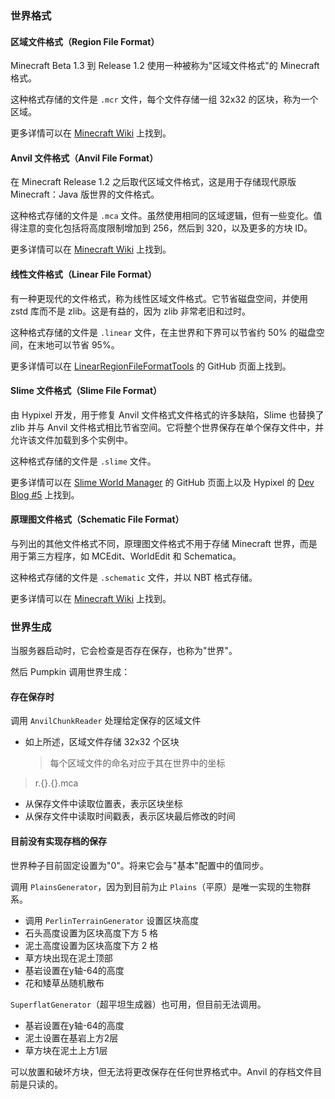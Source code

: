 ### 世界格式

#### 区域文件格式（Region File Format）

Minecraft Beta 1.3 到 Release 1.2 使用一种被称为"区域文件格式"的 Minecraft 格式。

这种格式存储的文件是 `.mcr` 文件，每个文件存储一组 32x32 的区块，称为一个区域。

更多详情可以在 [Minecraft Wiki](https://minecraft.wiki/w/Region_file_format) 上找到。

#### Anvil 文件格式（Anvil File Format）

在 Minecraft Release 1.2 之后取代区域文件格式，这是用于存储现代原版 Minecraft：Java 版世界的文件格式。

这种格式存储的文件是 `.mca` 文件。虽然使用相同的区域逻辑，但有一些变化。值得注意的变化包括将高度限制增加到 256，然后到 320，以及更多的方块 ID。

更多详情可以在 [Minecraft Wiki](https://minecraft.wiki/w/Anvil_file_format) 上找到。

#### 线性文件格式（Linear File Format）

有一种更现代的文件格式，称为线性区域文件格式。它节省磁盘空间，并使用 zstd 库而不是 zlib。这是有益的，因为 zlib 非常老旧和过时。

这种格式存储的文件是 `.linear` 文件，在主世界和下界可以节省约 50% 的磁盘空间，在末地可以节省 95%。

更多详情可以在 [LinearRegionFileFormatTools](https://github.com/xymb-endcrystalme/LinearRegionFileFormatTools) 的 GitHub 页面上找到。

#### Slime 文件格式（Slime File Format）

由 Hypixel 开发，用于修复 Anvil 文件格式文件格式的许多缺陷，Slime 也替换了 zlib 并与 Anvil 文件格式相比节省空间。它将整个世界保存在单个保存文件中，并允许该文件加载到多个实例中。

这种格式存储的文件是 `.slime` 文件。

更多详情可以在 [Slime World Manager](https://github.com/cijaaimee/Slime-World-Manager#:~:text=Slime%20World%20Manager%20is%20a,worlds%20faster%20and%20save%20space.) 的 GitHub 页面上以及 Hypixel 的 [Dev Blog #5](https://hypixel.net/threads/dev-blog-5-storing-your-skyblock-island.2190753/) 上找到。

#### 原理图文件格式（Schematic File Format）

与列出的其他文件格式不同，原理图文件格式不用于存储 Minecraft 世界，而是用于第三方程序，如 MCEdit、WorldEdit 和 Schematica。

这种格式存储的文件是 `.schematic` 文件，并以 NBT 格式存储。

更多详情可以在 [Minecraft Wiki](https://minecraft.wiki/w/Schematic_file_format) 上找到。

### 世界生成

当服务器启动时，它会检查是否存在保存，也称为"世界"。

然后 Pumpkin 调用世界生成：

#### 存在保存时

调用 `AnvilChunkReader` 处理给定保存的区域文件

-   如上所述，区域文件存储 32x32 个区块
    > 每个区域文件的命名对应于其在世界中的坐标

> r.{}.{}.mca

-   从保存文件中读取位置表，表示区块坐标
-   从保存文件中读取时间戳表，表示区块最后修改的时间

#### 目前没有实现存档的保存

世界种子目前固定设置为"0"。将来它会与"基本"配置中的值同步。

调用 `PlainsGenerator`，因为到目前为止 `Plains`（平原）是唯一实现的生物群系。

-   调用 `PerlinTerrainGenerator` 设置区块高度
-   石头高度设置为区块高度下方 5 格
-   泥土高度设置为区块高度下方 2 格
-   草方块出现在泥土顶部
-   基岩设置在y轴-64的高度
-   花和矮草丛随机散布

`SuperflatGenerator`（超平坦生成器）也可用，但目前无法调用。

-   基岩设置在y轴-64的高度
-   泥土设置在基岩上方2层
-   草方块在泥土上方1层

可以放置和破坏方块，但无法将更改保存在任何世界格式中。Anvil 的存档文件目前是只读的。 